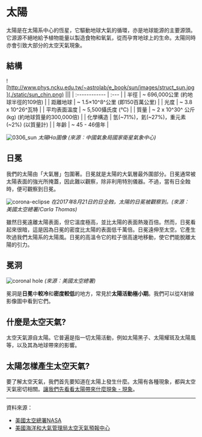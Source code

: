 # 太陽

太陽是在太陽系中心的恆星，它驅動地球大氣的循環，亦是地球能源的主要源頭。它源源不絕地給予植物能量以製造食物和氧氣，從而孕育地球上的生命。太陽同時亦會引致大部分的太空天氣現象。

## 結構

![http://www.phys.ncku.edu.tw/~astrolab/e_book/sun/images/struct_sun.jpg](./static/sun_chin.png)
|||
| :------------ | :--- |
| 半徑             | ~ 696,000公里 (約地球半徑的109倍) |
| 距離地球     | ~ 1.5×10^8^公里 (即150百萬公里)               |
| 光度         | ~ 3.8 x 10^26^瓦特                            |
| 平均表面溫度 | ~ 5,500攝氏度 (°C)                         |
| 質量         | ~ 2 x 10^30^ 公斤(kg) (約地球質量的300,000倍) |
| 化學構造     | 氫(~71%)，氦(~27%)，重元素(~2%) (以質量計)  |
| 年齡         | ~ 45 - 46億年                               |


![0306_sun](./static/h-alpha-image.jpg)
*太陽Hα圖像 (來源︰中國氣象局國家衛星氣象中心)*

## 日冕

我們的太陽由「大氣層」包圍著。日冕就是太陽的大氣層最外圍部分。日冕通常被太陽表面的強光所掩蓋，因此難以觀察，除非利用特別儀器。不過，當有日全蝕時，便可觀察到日冕。

![corona-eclipse](./static/corona-eclipse.jpg)
*在2017年8月21日的日全蝕，太陽的日冕被觀察到。(來源︰ 美國太空總署/Carla Thomas)*

雖然日冕遠離太陽表面，但它溫度極高，並比太陽的表面熱幾百倍。然而，日冕看起來很暗，這是因為日冕的密度比太陽的表面低千萬倍。日冕遠伸至太空。它產生吹過我們太陽系的太陽風。日冕的高溫令它的粒子很高速地移動，使它們能脫離太陽的引力。

## 冕洞

![coronal hole](./static/0306_hole.jpg)
*(來源︰美國太空總署)*

冕洞是**日冕**中**較冷**和**密度較低**的地方，常見於**太陽活動極小期**。我們可以從X射線影像圖中看到它們。

## 什麼是太空天氣?

太空天氣源自太陽。它普遍是指一切太陽活動，例如太陽黑子、太陽耀斑及太陽風等，以及其為地球帶來的影響。

## 太陽怎樣產生太空天氣?

要了解太空天氣，我們首先要知道在太陽上發生什麼。太陽有各種現象，都與太空天氣密切相關。<a href="#/zh/phenomena/">讓我們先看看太陽帶來什麼現象 - 現象</a>。

---

資料來源：

- [美國太空總署NASA](<https://www.nasa.gov/>)
- [美國海洋和大氣管理局太空天氣預報中心](https://www.swpc.noaa.gov/)
